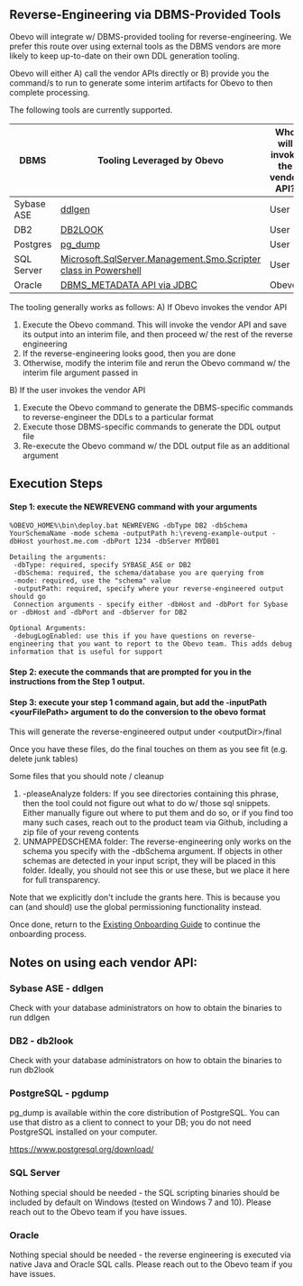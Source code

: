 <!--

    Copyright 2017 Goldman Sachs.
    Licensed under the Apache License, Version 2.0 (the "License");
    you may not use this file except in compliance with the License.
    You may obtain a copy of the License at

    http://www.apache.org/licenses/LICENSE-2.0

    Unless required by applicable law or agreed to in writing,
    software distributed under the License is distributed on an
    "AS IS" BASIS, WITHOUT WARRANTIES OR CONDITIONS OF ANY
    KIND, either express or implied.  See the License for the
    specific language governing permissions and limitations
    under the License.

-->
## Reverse-Engineering via DBMS-Provided Tools
Obevo will integrate w/ DBMS-provided tooling for reverse-engineering. We prefer this route over
using external tools as the DBMS vendors are more likely to keep up-to-date on their own DDL generation tooling.

Obevo will either A) call the vendor APIs directly or B) provide you the
command/s to run to generate some interim artifacts for Obevo to then complete processing.

The following tools are currently supported.

| DBMS | Tooling Leveraged by Obevo | Who will invoke the vendor API? |
|------|-----------|----------|
|Sybase ASE|[ddlgen](http://infocenter.sybase.com/help/index.jsp?topic=/com.sybase.infocenter.dc30191.1570100/doc/html/san1367605037678.html)|User|
|DB2|[DB2LOOK](http://www.ibm.com/support/knowledgecenter/SSEPGG_11.1.0/com.ibm.db2.luw.admin.cmd.doc/doc/r0002051.html)|User|
|Postgres|[pg_dump](https://www.postgresql.org/docs/9.6/static/app-pgdump.html)|User|
|SQL Server|[Microsoft.SqlServer.Management.Smo.Scripter class in Powershell](https://msdn.microsoft.com/en-us/library/microsoft.sqlserver.management.smo.scripter.aspx)|User|
|Oracle|[DBMS_METADATA API via JDBC](https://docs.oracle.com/database/121/ARPLS/d_metada.htm#ARPLS026)|Obevo|

The tooling generally works as follows:
A) If Obevo invokes the vendor API
1. Execute the Obevo command. This will invoke the vendor API and save its output into an interim file, and then proceed w/ the rest of the reverse engineering
2. If the reverse-engineering looks good, then you are done
3. Otherwise, modify the interim file and rerun the Obevo command w/ the interim file argument passed in

B) If the user invokes the vendor API
1. Execute the Obevo command to generate the DBMS-specific commands to reverse-engineer the DDLs to a particular format
2. Execute those DBMS-specific commands to generate the DDL output file
3. Re-execute the Obevo command w/ the DDL output file as an additional argument

## Execution Steps

#### Step 1: execute the NEWREVENG command with your arguments

```
%OBEVO_HOME%\bin\deploy.bat NEWREVENG -dbType DB2 -dbSchema YourSchemaName -mode schema -outputPath h:\reveng-example-output -dbHost yourhost.me.com -dbPort 1234 -dbServer MYDB01

Detailing the arguments:
 -dbType: required, specify SYBASE_ASE or DB2
 -dbSchema: required, the schema/database you are querying from
 -mode: required, use the "schema" value
 -outputPath: required, specify where your reverse-engineered output should go
 Connection arguments - specify either -dbHost and -dbPort for Sybase or -dbHost and -dbPort and -dbServer for DB2

Optional Arguments:
 -debugLogEnabled: use this if you have questions on reverse-engineering that you want to report to the Obevo team. This adds debug information that is useful for support
```

#### Step 2: execute the commands that are prompted for you in the instructions from the Step 1 output.

#### Step 3: execute your step 1 command again, but add the -inputPath &lt;yourFilePath&gt; argument to do the conversion to the obevo format

This will generate the reverse-engineered output under &lt;outputDir&gt;/final

Once you have these files, do the final touches on them as you see fit (e.g. delete junk tables)

Some files that you should note / cleanup

1. -pleaseAnalyze folders: If you see directories containing this phrase, then the tool could not figure out what to do w/
those sql snippets. Either manually figure out where to put them and do so, or if you find too many such cases, reach
out to the product team via Github, including a zip file of your reveng contents
2. UNMAPPEDSCHEMA folder: The reverse-engineering only works on the schema you specify with the -dbSchema argument. If
objects in other schemas are detected in your input script, they will be placed in this folder. Ideally, you should not
see this or use these, but we place it here for full transparency.

Note that we explicitly don't include the grants here. This is because you can (and should) use the global permissioning functionality instead.

Once done, return to the [Existing Onboarding Guide](existing-onboarding-guide.html) to continue the onboarding process.


## Notes on using each vendor API:

### Sybase ASE - ddlgen

Check with your database administrators on how to obtain the binaries to run ddlgen

### DB2 - db2look

Check with your database administrators on how to obtain the binaries to run db2look

### PostgreSQL - pgdump

pg_dump is available within the core distribution of PostgreSQL. You can use that distro as a client to connect to your
DB; you do not need PostgreSQL installed on your computer.

https://www.postgresql.org/download/

### SQL Server

Nothing special should be needed - the SQL scripting binaries should be included by default on Windows (tested on
Windows 7 and 10). Please reach out to the Obevo team if you have issues.

### Oracle

Nothing special should be needed - the reverse engineering is executed via native Java and Oracle SQL calls. Please
reach out to the Obevo team if you have issues.
